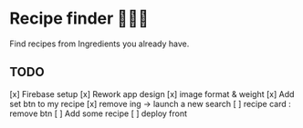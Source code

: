 # Recipe finder 👨🏻‍🍳

Find recipes from Ingredients you already have.

## TODO

[x] Firebase setup
[x] Rework app design
[x] image format & weight
[x] Add set btn to my recipe
[x] remove ing -> launch a new search
[ ] recipe card : remove btn
[ ] Add some recipe
[ ] deploy front
